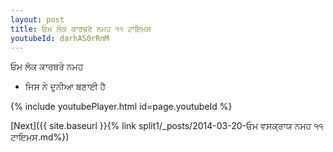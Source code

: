 ```yaml
---
layout: post
title: ਓਮ ਲੋਕ ਕਾਰਥਰੇ ਨਮਹ ੧੧ ਟਾਇਮਸ
youtubeId: darhAS0rRnM
---
```

 
 
 ਓਮ ਲੋਕ ਕਾਰਥਰੇ ਨਮਹ  
 
 -  ਜਿਸ ਨੇ ਦੁਨੀਆ ਬਣਾਈ ਹੈ 
 
  
 
  
 
 
 
 
 
 


{% include youtubePlayer.html id=page.youtubeId %}
 
[Next]({{ site.baseurl }}{% link  split1/_posts/2014-03-20-ਓਮ ਵਸਕ੍ਰਾਯ ਨਮਹ ੧੧ ਟਾਇਮਸ.md%})
 
